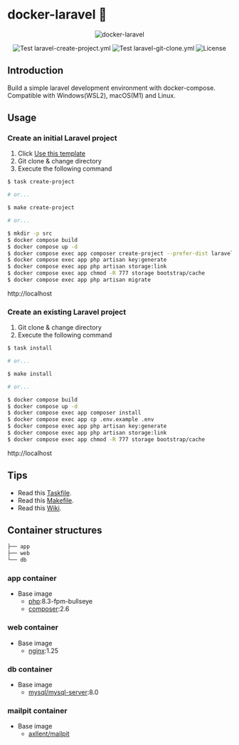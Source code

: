 # docker-laravel 🐳

<p align="center">
    <img src="https://user-images.githubusercontent.com/35098175/145682384-0f531ede-96e0-44c3-a35e-32494bd9af42.png" alt="docker-laravel">
</p>
<p align="center">
    <img src="https://github.com/ucan-lab/docker-laravel/actions/workflows/laravel-create-project.yml/badge.svg" alt="Test laravel-create-project.yml">
    <img src="https://github.com/ucan-lab/docker-laravel/actions/workflows/laravel-git-clone.yml/badge.svg" alt="Test laravel-git-clone.yml">
    <img src="https://img.shields.io/github/license/ucan-lab/docker-laravel" alt="License">
</p>

## Introduction

Build a simple laravel development environment with docker-compose. Compatible with Windows(WSL2), macOS(M1) and Linux.

## Usage

### Create an initial Laravel project

1. Click [Use this template](https://github.com/ucan-lab/docker-laravel/generate)
2. Git clone & change directory
3. Execute the following command

```bash
$ task create-project

# or...

$ make create-project

# or...

$ mkdir -p src
$ docker compose build
$ docker compose up -d
$ docker compose exec app composer create-project --prefer-dist laravel/laravel .
$ docker compose exec app php artisan key:generate
$ docker compose exec app php artisan storage:link
$ docker compose exec app chmod -R 777 storage bootstrap/cache
$ docker compose exec app php artisan migrate
```

http://localhost

### Create an existing Laravel project

1. Git clone & change directory
2. Execute the following command

```bash
$ task install

# or...

$ make install

# or...

$ docker compose build
$ docker compose up -d
$ docker compose exec app composer install
$ docker compose exec app cp .env.example .env
$ docker compose exec app php artisan key:generate
$ docker compose exec app php artisan storage:link
$ docker compose exec app chmod -R 777 storage bootstrap/cache
```

http://localhost

## Tips

- Read this [Taskfile](https://github.com/ucan-lab/docker-laravel/blob/main/Taskfile.yml).
- Read this [Makefile](https://github.com/ucan-lab/docker-laravel/blob/main/Makefile).
- Read this [Wiki](https://github.com/ucan-lab/docker-laravel/wiki).

## Container structures

```bash
├── app
├── web
└── db
```

### app container

- Base image
  - [php](https://hub.docker.com/_/php):8.3-fpm-bullseye
  - [composer](https://hub.docker.com/_/composer):2.6

### web container 

- Base image
  - [nginx](https://hub.docker.com/_/nginx):1.25

### db container

- Base image
  - [mysql/mysql-server](https://hub.docker.com/r/mysql/mysql-server):8.0

### mailpit container

- Base image
  - [axllent/mailpit](https://hub.docker.com/r/axllent/mailpit)
